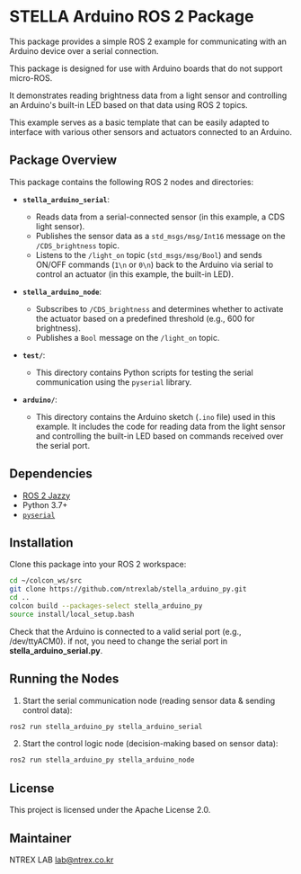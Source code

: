 # STELLA Arduino ROS 2 Package

This package provides a simple ROS 2 example for communicating with an Arduino device over a serial connection.

This package is designed for use with Arduino boards that do not support micro-ROS.

It demonstrates reading brightness data from a light sensor and controlling an Arduino's built-in LED based on that data using ROS 2 topics. 

This example serves as a basic template that can be easily adapted to interface with various other sensors and actuators connected to an Arduino.

## Package Overview

This package contains the following ROS 2 nodes and directories:

- **`stella_arduino_serial`**: 
  - Reads data from a serial-connected sensor (in this example, a CDS light sensor).
  - Publishes the sensor data as a `std_msgs/msg/Int16` message on the `/CDS_brightness` topic.
  - Listens to the `/light_on` topic (`std_msgs/msg/Bool`) and sends ON/OFF commands (`1\n` or `0\n`) back to the Arduino via serial to control an actuator (in this example, the built-in LED).

- **`stella_arduino_node`**: 
  - Subscribes to `/CDS_brightness` and determines whether to activate the actuator based on a predefined threshold (e.g., 600 for brightness).
  - Publishes a `Bool` message on the `/light_on` topic.

- **`test/`**:
  - This directory contains Python scripts for testing the serial communication using the `pyserial` library.

- **`arduino/`**:
  - This directory contains the Arduino sketch (`.ino` file) used in this example. It includes the code for reading data from the light sensor and controlling the built-in LED based on commands received over the serial port.

## Dependencies

- [ROS 2 Jazzy](https://docs.ros.org/en/jazzy/index.html)
- Python 3.7+
- [`pyserial`](https://pypi.org/project/pyserial/)

## Installation
Clone this package into your ROS 2 workspace:

```bash
cd ~/colcon_ws/src
git clone https://github.com/ntrexlab/stella_arduino_py.git
cd ..
colcon build --packages-select stella_arduino_py
source install/local_setup.bash
```
Check that the Arduino is connected to a valid serial port (e.g., /dev/ttyACM0). if not, you need to change the serial port in **stella_arduino_serial.py**.


## Running the Nodes
1. Start the serial communication node (reading sensor data & sending control data):
```bash
ros2 run stella_arduino_py stella_arduino_serial
```
2. Start the control logic node (decision-making based on sensor data):
```bash
ros2 run stella_arduino_py stella_arduino_node
```
## License
This project is licensed under the Apache License 2.0.

## Maintainer
NTREX LAB
lab@ntrex.co.kr

